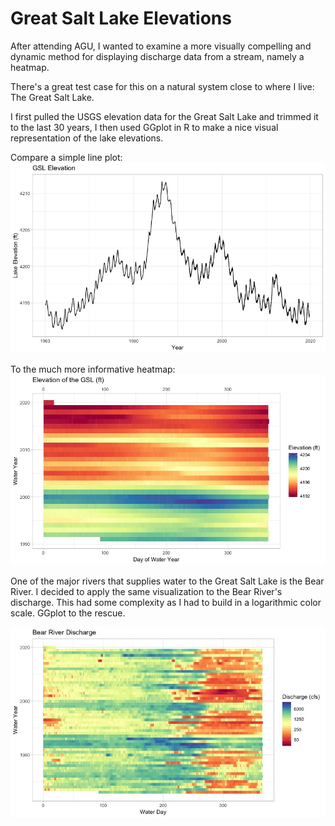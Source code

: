 # Great Salt Lake Elevations

After attending AGU, I wanted to examine a more visually compelling and dynamic method for displaying discharge data from a stream, namely a heatmap.

There's a great test case for this on a natural system close to where I live: The Great Salt Lake.

I first pulled the USGS elevation data for the Great Salt Lake and trimmed it to the last 30 years, I then used GGplot in R to make a nice visual representation of the lake elevations.

Compare a simple line plot:
![GSL elevation line](Great_Salt_Lake_Elevation.jpeg)

To the much more informative heatmap:
![GSL Elevation heatmap](GSL_HM.jpeg)


One of the major rivers that supplies water to the Great Salt Lake is the Bear River. I decided to apply the same visualization to the Bear River's discharge. This had some complexity as I had to build in a logarithmic color scale. GGplot to the rescue.

![Bear River Discharge](BR_HM.jpeg)
